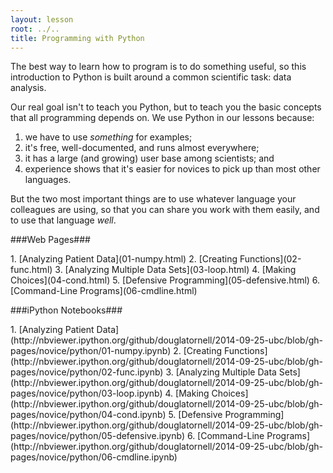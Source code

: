 ```yaml
---
layout: lesson
root: ../..
title: Programming with Python
---
```

The best way to learn how to program is to do something useful,
so this introduction to Python is built around a common scientific task:
data analysis.

Our real goal isn't to teach you Python,
but to teach you the basic concepts that all programming depends on.
We use Python in our lessons because:

1.  we have to use *something* for examples;
2.  it's free, well-documented, and runs almost everywhere;
3.  it has a large (and growing) user base among scientists; and
4.  experience shows that it's easier for novices to pick up than most other languages.

But the two most important things are
to use whatever language your colleagues are using,
so that you can share you work with them easily,
and to use that language *well*.


###Web Pages###
<div class="toc" markdown="1">
1.  [Analyzing Patient Data](01-numpy.html)
2.  [Creating Functions](02-func.html)
3.  [Analyzing Multiple Data Sets](03-loop.html)
4.  [Making Choices](04-cond.html)
5.  [Defensive Programming](05-defensive.html)
6.  [Command-Line Programs](06-cmdline.html)
</div>


###iPython Notebooks###
<div class="toc" markdown="1">
1.  [Analyzing Patient Data](http://nbviewer.ipython.org/github/douglatornell/2014-09-25-ubc/blob/gh-pages/novice/python/01-numpy.ipynb)
2.  [Creating Functions](http://nbviewer.ipython.org/github/douglatornell/2014-09-25-ubc/blob/gh-pages/novice/python/02-func.ipynb)
3.  [Analyzing Multiple Data Sets](http://nbviewer.ipython.org/github/douglatornell/2014-09-25-ubc/blob/gh-pages/novice/python/03-loop.ipynb)
4.  [Making Choices](http://nbviewer.ipython.org/github/douglatornell/2014-09-25-ubc/blob/gh-pages/novice/python/04-cond.ipynb)
5.  [Defensive Programming](http://nbviewer.ipython.org/github/douglatornell/2014-09-25-ubc/blob/gh-pages/novice/python/05-defensive.ipynb)
6.  [Command-Line Programs](http://nbviewer.ipython.org/github/douglatornell/2014-09-25-ubc/blob/gh-pages/novice/python/06-cmdline.ipynb)
</div>
